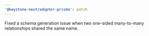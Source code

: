 ```yaml
---
'@keystone-next/adapter-prisma': patch
---
```


Fixed a schema generation issue when two one-sided many-to-many relationships shared the same name.
